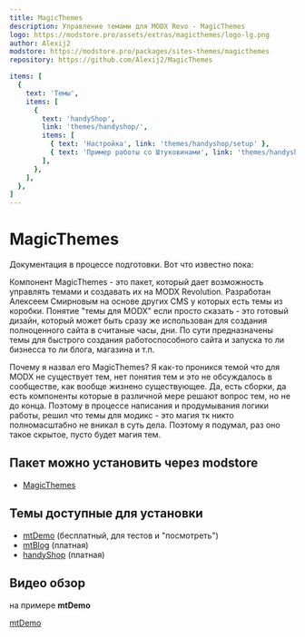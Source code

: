 ```yaml
---
title: MagicThemes
description: Управление темами для MODX Revo - MagicThemes
logo: https://modstore.pro/assets/extras/magicthemes/logo-lg.png
author: Alexij2
modstore: https://modstore.pro/packages/sites-themes/magicthemes
repository: https://github.com/Alexij2/MagicThemes

items: [
  {
    text: 'Темы',
    items: [
      {
        text: 'handyShop',
        link: 'themes/handyshop/',
        items: [
          { text: 'Настройка', link: 'themes/handyshop/setup' },
          { text: 'Пример работы со Штуковинами', link: 'themes/handyshop/example-things' },
        ],
      },
    ],
  },
]
---
```

# MagicThemes

Документация в процессе подготовки. Вот что известно пока:

Компонент MagicThemes - это пакет, который дает возможность управлять темами и создавать их на MODX Revolution.
Разработан Алексеем Смирновым на основе других CMS у которых есть темы из коробки.
Понятие "темы для MODX" если просто сказать - это готовый дизайн, который может быть сразу же использован для создания полноценного сайта в считаные часы, дни.
По сути предназначены темы для быстрого создания работоспособного сайта и запуска то ли бизнесса то ли блога, магазина и т.п.

Почему я назвал его MagicThemes? Я как-то проникся темой что для MODX не существует тем, нет понятия тем и это не обсуждалось в сообществе, как вообще жизнено существующее. Да, есть сборки, да есть компоненты которые в различной мере решают вопрос тем, но не до конца. Поэтому в процессе написания и продумывания логики работы, решил что темы для модикс - это магия тк никто полномасштабно не вникал в суть дела. Поэтому я подумал, раз оно такое скрытое, пусто будет магия тем.

## Пакет можно установить через modstore

- [MagicThemes](https://modstore.pro/packages/sites-themes/magicthemes)

## Темы доступные для установки

- [mtDemo](https://modstore.pro/packages/sites-themes/mtdemo) (бесплатный, для тестов и "посмотреть")
- [mtBlog](https://modstore.pro/packages/sites-themes/mtblog) (платная)
- [handyShop](https://modstore.pro/packages/sites-themes/handyshop) (платная)

## Видео обзор

на примере **mtDemo**

[mtDemo](https://www.youtube.com/watch?v=zwSxVINecg0)
